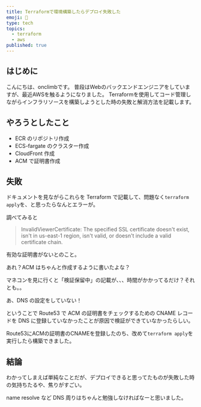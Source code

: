 ```yaml
---
title: Terraformで環境構築したらデプロイ失敗した
emoji: 📝
type: tech
topics:
  - terraform
  - aws
published: true
---
```

## はじめに
こんにちは、onclimbです。
普段はWebのバックエンドエンジニアをしていますが、最近AWSを触るようになりました。
Terraformを使用してコード管理しながらインフラリソースを構築しようとした時の失敗と解消方法を記載します。

## やろうとしたこと

- ECR のリポジトリ作成
- ECS-fargate のクラスター作成
- CloudFront 作成
- ACM で証明書作成

## 失敗
ドキュメントを見ながらこれらを Terraform で記載して、問題なく`terraform apply`を、と思ったらなんとエラーが。

調べてみると

> InvalidViewerCertificate: The specified SSL certificate doesn't exist, isn't in us-east-1 region, isn't valid, or doesn't include a valid certificate chain.

有効な証明書がないとのこと。

あれ？ACM はちゃんと作成するように書いたよな？

マネコンを見に行くと「検証保留中」の記載が、、、時間がかかってるだけ？それとも。。

あ、DNS の設定をしていない！

ということで Route53 で ACM の証明書をチェックするための CNAME レコードを DNS に登録していなかったことが原因で検証ができていなかったらしい。

Route53にACMの証明書のCNAMEを登録したのち、改めて`terraform apply`を実行したら構築できました。

## 結論
わかってしまえば単純なことだが、デプロイできると思ってたものが失敗した時の気持ちたるや、焦りがすごい。

name resolve など DNS 周りはちゃんと勉強しなければなーと思いました。
